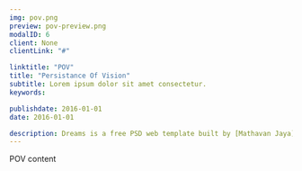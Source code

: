 ```yaml
---
img: pov.png
preview: pov-preview.png
modalID: 6
client: None
clientLink: "#"

linktitle: "POV"
title: "Persistance Of Vision"
subtitle: Lorem ipsum dolor sit amet consectetur.
keywords: 

publishdate: 2016-01-01
date: 2016-01-01

description: Dreams is a free PSD web template built by [Mathavan Jaya](//www.behance.net/MathavanJaya). Dreams is a modern one page web template designed for almost any purpose. It’s a beautiful template that’s designed with the Bootstrap framework in mind. <br><br>You can download the PSD template in this portfolio sample item at [FreebiesXpress.com](//freebiesxpress.com/gallery/dreams-free-one-page-web-template/).
---
```


POV content
